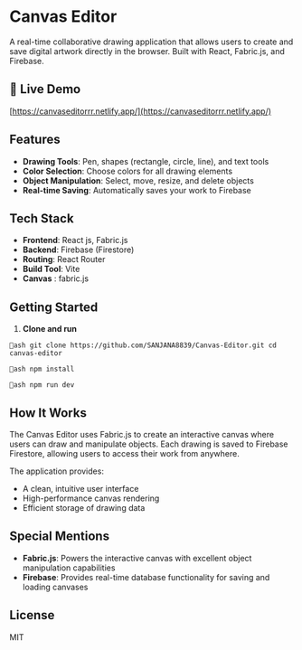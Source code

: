 # Canvas Editor 



A real-time collaborative drawing application that allows users to create and save digital artwork directly in the browser. Built with React, Fabric.js, and Firebase.

## 🚀 Live Demo

 [https://canvaseditorrr.netlify.app/](https://canvaseditorrr.netlify.app/)

## Features

- **Drawing Tools**: Pen, shapes (rectangle, circle, line), and text tools
- **Color Selection**: Choose colors for all drawing elements
- **Object Manipulation**: Select, move, resize, and delete objects
- **Real-time Saving**: Automatically saves your work to Firebase

## Tech Stack

- **Frontend**: React js, Fabric.js 
- **Backend**: Firebase (Firestore)
- **Routing**: React Router
- **Build Tool**: Vite
- **Canvas** : fabric.js

## Getting Started

1. **Clone and run**

`ash
git clone https://github.com/SANJANA8839/Canvas-Editor.git
cd canvas-editor
`


`ash
npm install
`


`ash
npm run dev
`

## How It Works

The Canvas Editor uses Fabric.js to create an interactive canvas where users can draw and manipulate objects. Each drawing is saved to Firebase Firestore, allowing users to access their work from anywhere.

The application provides:
- A clean, intuitive user interface
- High-performance canvas rendering
- Efficient storage of drawing data

## Special Mentions

- **Fabric.js**: Powers the interactive canvas with excellent object manipulation capabilities
- **Firebase**: Provides real-time database functionality for saving and loading canvases

## License

MIT
